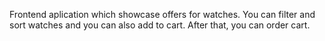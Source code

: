 Frontend aplication which showcase offers for watches. You can filter and sort watches and you can also add to cart. After that, you can order cart.
